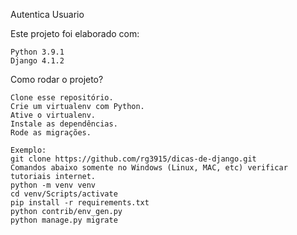 Autentica Usuario

Este projeto foi elaborado com:

    Python 3.9.1
    Django 4.1.2

Como rodar o projeto?

    Clone esse repositório.
    Crie um virtualenv com Python.
    Ative o virtualenv.
    Instale as dependências.
    Rode as migrações.
    
    Exemplo: 
    git clone https://github.com/rg3915/dicas-de-django.git
    Comandos abaixo somente no Windows (Linux, MAC, etc) verificar tutoriais internet. 
    python -m venv venv
    cd venv/Scripts/activate
    pip install -r requirements.txt
    python contrib/env_gen.py
    python manage.py migrate
